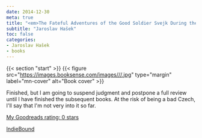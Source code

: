 ```yaml
---
date: 2014-12-30
meta: true
title: "<em>The Fateful Adventures of the Good Soldier Svejk During the World War, Book One</em>"
subtitle: "Jaroslav Hašek"
toc: false
categories:
- Jaroslav Hašek
- books
---
```


{{< section "start" >}}
{{< figure src="https://images.booksense.com/images///.jpg" type="margin" label="mn-cover" alt="Book cover" >}}

Finished, but I am going to suspend judgment and postpone a full review until I have finished the subsequent books. At the risk of being a bad Czech, I'll say that I'm not very into it so far.

[My Goodreads rating: 0 stars](https://www.goodreads.com/review/show/1149464458)  

[IndieBound](https://www.indiebound.org/book/)
